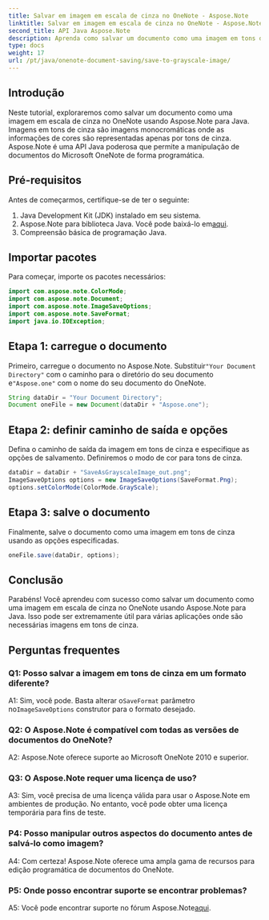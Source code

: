 ```yaml
---
title: Salvar em imagem em escala de cinza no OneNote - Aspose.Note
linktitle: Salvar em imagem em escala de cinza no OneNote - Aspose.Note
second_title: API Java Aspose.Note
description: Aprenda como salvar um documento como uma imagem em tons de cinza no OneNote usando Aspose.Note para Java. Manipule facilmente documentos do Microsoft OneNote de forma programática.
type: docs
weight: 17
url: /pt/java/onenote-document-saving/save-to-grayscale-image/
---
```

## Introdução

Neste tutorial, exploraremos como salvar um documento como uma imagem em escala de cinza no OneNote usando Aspose.Note para Java. Imagens em tons de cinza são imagens monocromáticas onde as informações de cores são representadas apenas por tons de cinza. Aspose.Note é uma API Java poderosa que permite a manipulação de documentos do Microsoft OneNote de forma programática.

## Pré-requisitos

Antes de começarmos, certifique-se de ter o seguinte:

1. Java Development Kit (JDK) instalado em seu sistema.
2.  Aspose.Note para biblioteca Java. Você pode baixá-lo em[aqui](https://releases.aspose.com/note/java/).
3. Compreensão básica de programação Java.

## Importar pacotes

Para começar, importe os pacotes necessários:

```java
import com.aspose.note.ColorMode;
import com.aspose.note.Document;
import com.aspose.note.ImageSaveOptions;
import com.aspose.note.SaveFormat;
import java.io.IOException;
```

## Etapa 1: carregue o documento

 Primeiro, carregue o documento no Aspose.Note. Substituir`"Your Document Directory"` com o caminho para o diretório do seu documento e`"Aspose.one"` com o nome do seu documento do OneNote.

```java
String dataDir = "Your Document Directory";
Document oneFile = new Document(dataDir + "Aspose.one");
```

## Etapa 2: definir caminho de saída e opções

Defina o caminho de saída da imagem em tons de cinza e especifique as opções de salvamento. Definiremos o modo de cor para tons de cinza.

```java
dataDir = dataDir + "SaveAsGrayscaleImage_out.png";
ImageSaveOptions options = new ImageSaveOptions(SaveFormat.Png);
options.setColorMode(ColorMode.GrayScale);
```

## Etapa 3: salve o documento

Finalmente, salve o documento como uma imagem em tons de cinza usando as opções especificadas.

```java
oneFile.save(dataDir, options);
```

## Conclusão

Parabéns! Você aprendeu com sucesso como salvar um documento como uma imagem em escala de cinza no OneNote usando Aspose.Note para Java. Isso pode ser extremamente útil para várias aplicações onde são necessárias imagens em tons de cinza.

## Perguntas frequentes

### Q1: Posso salvar a imagem em tons de cinza em um formato diferente?

 A1: Sim, você pode. Basta alterar o`SaveFormat` parâmetro no`ImageSaveOptions` construtor para o formato desejado.

### Q2: O Aspose.Note é compatível com todas as versões de documentos do OneNote?

A2: Aspose.Note oferece suporte ao Microsoft OneNote 2010 e superior.

### Q3: O Aspose.Note requer uma licença de uso?

A3: Sim, você precisa de uma licença válida para usar o Aspose.Note em ambientes de produção. No entanto, você pode obter uma licença temporária para fins de teste.

### P4: Posso manipular outros aspectos do documento antes de salvá-lo como imagem?

A4: Com certeza! Aspose.Note oferece uma ampla gama de recursos para edição programática de documentos do OneNote.

### P5: Onde posso encontrar suporte se encontrar problemas?

A5: Você pode encontrar suporte no fórum Aspose.Note[aqui](https://forum.aspose.com/c/note/28).